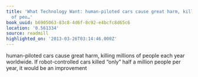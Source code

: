 ```yaml
---
title: 'What Technology Want: human-piloted cars cause great harm, killing millions
  of peo…'
book_uuid: b6905063-83c8-4d6f-8c92-e4bcfc8d65c6
location: '0.561334'
source: readmill
highlighted_on: '2013-03-26T03:14:46.000Z'
---
```


human-piloted cars cause great harm, killing millions of people each year worldwide. If robot-controlled cars killed “only” half a million people per year, it would be an improvement